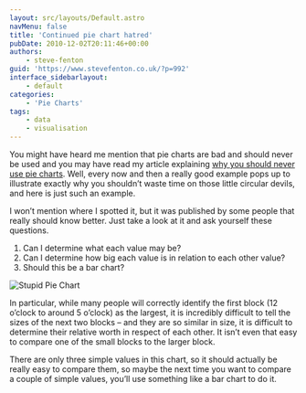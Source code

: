 ```yaml
---
layout: src/layouts/Default.astro
navMenu: false
title: 'Continued pie chart hatred'
pubDate: 2010-12-02T20:11:46+00:00
authors:
    - steve-fenton
guid: 'https://www.stevefenton.co.uk/?p=992'
interface_sidebarlayout:
    - default
categories:
    - 'Pie Charts'
tags:
    - data
    - visualisation
---
```


You might have heard me mention that pie charts are bad and should never be used and you may have read my article explaining [why you should never use pie charts](/2009/04/pie-charts-are-bad/). Well, every now and then a really good example pops up to illustrate exactly why you shouldn’t waste time on those little circular devils, and here is just such an example.

I won’t mention where I spotted it, but it was published by some people that really should know better. Just take a look at it and ask yourself these questions.

1. Can I determine what each value may be?
2. Can I determine how big each value is in relation to each other value?
3. Should this be a bar chart?

![Stupid Pie Chart](/img/2015/07/stupidpie.png)

In particular, while many people will correctly identify the first block (12 o’clock to around 5 o’clock) as the largest, it is incredibly difficult to tell the sizes of the next two blocks – and they are so similar in size, it is difficult to determine their relative worth in respect of each other. It isn’t even that easy to compare one of the small blocks to the larger block.

There are only three simple values in this chart, so it should actually be really easy to compare them, so maybe the next time you want to compare a couple of simple values, you’ll use something like a bar chart to do it.